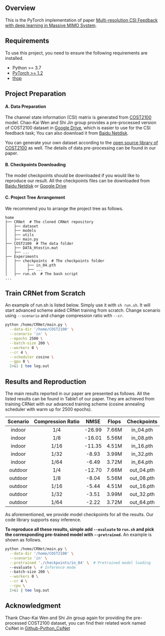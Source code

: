 ## Overview

This is the PyTorch implementation of paper [Multi-resolution CSI Feedback with deep learning in Massive MIMO System](TODO:arxivlink).

## Requirements

To use this project, you need to ensure the following requirements are installed.

- Python >= 3.7
- [PyTorch >= 1.2](https://pytorch.org/get-started/locally/)
- [thop](https://github.com/Lyken17/pytorch-OpCounter)

## Project Preparation

#### A. Data Preparation

The channel state information (CSI) matrix is generated from [COST2100](https://ieeexplore.ieee.org/document/6393523) model. Chao-Kai Wen and Shi Jin group provides a pre-processed version of COST2100 dataset in [Google Drive](https://drive.google.com/drive/folders/1_lAMLk_5k1Z8zJQlTr5NRnSD6ACaNRtj?usp=sharing), which is easier to use for the CSI feedback task; You can also download it from [Baidu Netdisk](https://pan.baidu.com/s/1Ggr6gnsXNwzD4ULbwqCmjA).

You can generate your own dataset according to the [open source library of COST2100](https://github.com/cost2100/cost2100) as well. The details of data pre-processing can be found in our paper.

#### B. Checkpoints Downloading

The model checkpoints should be downloaded if you would like to reproduce our result. All the checkpoints files can be downloaded from [Baidu Netdisk](https://pan.baidu.com/s/1evKXkcF2Qp8Wn6cWJQiYQw) or [Google Drive](https://drive.google.com/drive/folders/16hQsrxkFuyjtmW4DOI8-Tix5TP5JfIia?usp=sharing)

#### C. Project Tree Arrangement

We recommend you to arrange the project tree as follows.

```
home
├── CRNet  # The cloned CRNet repository
│   ├── dataset
│   ├── models
│   ├── utils
│   ├── main.py
├── COST2100  # The data folder
│   ├── DATA_Htestin.mat
│   ├── ...
├── Experiments
│   ├── checkpoints  # The checkpoints folder
│   │     ├── in_04.pth
│   │     ├── ...
│   ├── run.sh  # The bash script
...
```

## Train CRNet from Scratch

An example of run.sh is listed below. Simply use it with `sh run.sh`. It will start advanced scheme aided CRNet training from scratch. Change scenario using `--scenario` and change compression ratio with `--cr`.

``` bash
python /home/CRNet/main.py \
  --data-dir '/home/COST2100' \
  --scenario 'in' \
  --epochs 2500 \
  --batch-size 200 \
  --workers 0 \
  --cr 4 \
  --scheduler cosine \
  --gpu 0 \
  2>&1 | tee log.out
```

## Results and Reproduction

The main results reported in our paper are presented as follows. All the listed results can be found in Table1 of our paper. They are achieved from training CRNet with our advanced training scheme (cosine annealing scheduler with warm up for 2500 epochs).


Scenario | Compression Ratio | NMSE | Flops | Checkpoints
:--: | :--: | :--: | :--: | :--:
indoor | 1/4 | -26.99 | 7.66M | in_04.pth
indoor | 1/8 | -16.01 | 5.56M | in_08.pth
indoor | 1/16 | -11.35 | 4.51M | in_16.pth
indoor | 1/32 | -8.93 | 3.99M | in_32.pth
indoor | 1/64 | -6.49 | 3.72M | in_64.pth
outdoor | 1/4 | -12.70 | 7.66M | out_04.pth
outdoor | 1/8 | -8.04 | 5.56M | out_08.pth
outdoor | 1/16 | -5.44 | 4.51M | out_16.pth
outdoor | 1/32 | -3.51 | 3.99M | out_32.pth
outdoor | 1/64 | -2.22 | 3.72M | out_64.pth

As aforementioned, we provide model checkpoints for all the results. Our code library supports easy inference. 

**To reproduce all these results, simple add `--evaluate` to `run.sh` and pick the corresponding pre-trained model with `--pretrained`.** An example is shown as follows.

``` bash
python /home/CRNet/main.py \
  --data-dir '/home/COST2100' \
  --scenario 'in' \
  --pretrained './checkpoints/in_04' \  # Pretrained model loading
  --evaluate \  # Inference mode
  --batch-size 200 \
  --workers 0 \
  --cr 4 \
  --cpu \
  2>&1 | tee log.out
```

## Acknowledgment

Thank Chao-Kai Wen and Shi Jin group again for providing the pre-processed COST2100 dataset, you can find their related work named CsiNet in [Github-Python_CsiNet](https://github.com/sydney222/Python_CsiNet) 